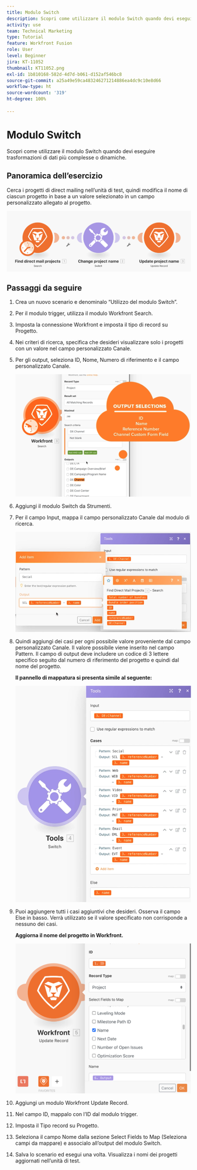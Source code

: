 ```yaml
---
title: Modulo Switch
description: Scopri come utilizzare il modulo Switch quando devi eseguire trasformazioni di dati più complesse o dinamiche.
activity: use
team: Technical Marketing
type: Tutorial
feature: Workfront Fusion
role: User
level: Beginner
jira: KT-11052
thumbnail: KT11052.png
exl-id: 1b810168-582d-4d7d-b061-d152af546bc8
source-git-commit: a25a49e59ca483246271214886ea4dc9c10e8d66
workflow-type: ht
source-wordcount: '319'
ht-degree: 100%

---
```


# Modulo Switch

Scopri come utilizzare il modulo Switch quando devi eseguire trasformazioni di dati più complesse o dinamiche.

## Panoramica dell’esercizio

Cerca i progetti di direct mailing nell’unità di test, quindi modifica il nome di ciascun progetto in base a un valore selezionato in un campo personalizzato allegato al progetto.

![Immagine 1 di Modulo Switch](../12-exercises/assets/switch-module-walkthrough-1.png)

## Passaggi da seguire

1. Crea un nuovo scenario e denominalo “Utilizzo del modulo Switch”.
1. Per il modulo trigger, utilizza il modulo Workfront Search.
1. Imposta la connessione Workfront e imposta il tipo di record su Progetto.
1. Nei criteri di ricerca, specifica che desideri visualizzare solo i progetti con un valore nel campo personalizzato Canale.
1. Per gli output, seleziona ID, Nome, Numero di riferimento e il campo personalizzato Canale.

   ![Immagine 2 di Modulo Switch](../12-exercises/assets/switch-module-walkthrough-2.png)

1. Aggiungi il modulo Switch da Strumenti.
1. Per il campo Input, mappa il campo personalizzato Canale dal modulo di ricerca.

   ![Immagine 3 di Modulo Switch](../12-exercises/assets/switch-module-walkthrough-3.png)

1. Quindi aggiungi dei casi per ogni possibile valore proveniente dal campo personalizzato Canale. Il valore possibile viene inserito nel campo Pattern. Il campo di output deve includere un codice di 3 lettere specifico seguito dal numero di riferimento del progetto e quindi dal nome del progetto.

   **Il pannello di mappatura si presenta simile al seguente:**

   ![Immagine 4 di Modulo Switch](../12-exercises/assets/switch-module-walkthrough-4.png)

1. Puoi aggiungere tutti i casi aggiuntivi che desideri. Osserva il campo Else in basso. Verrà utilizzato se il valore specificato non corrisponde a nessuno dei casi.

   **Aggiorna il nome del progetto in Workfront.**

   ![Immagine 5 di Modulo Switch](../12-exercises/assets/switch-module-walkthrough-5.png)

1. Aggiungi un modulo Workfront Update Record.
1. Nel campo ID, mappalo con l’ID dal modulo trigger.
1. Imposta il Tipo record su Progetto.
1. Seleziona il campo Nome dalla sezione Select Fields to Map (Seleziona campi da mappare) e associalo all’output del modulo Switch.
1. Salva lo scenario ed esegui una volta. Visualizza i nomi dei progetti aggiornati nell’unità di test.
